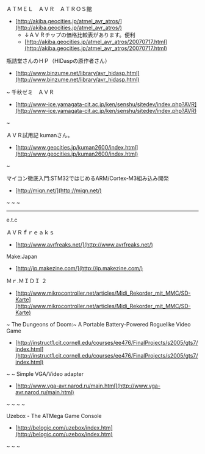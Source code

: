 ﻿ＡＴＭＥＬ　ＡＶＲ　ＡＴＲＯＳ館
- [http://akiba.geocities.jp/atmel_avr_atros/](http://akiba.geocities.jp/atmel_avr_atros/) 
    - ↓ＡＶＲチップの価格比較表があります。便利
    - [http://akiba.geocities.jp/atmel_avr_atros/20070717.html](http://akiba.geocities.jp/atmel_avr_atros/20070717.html) 

<!-- dummy comment line for breaking list -->

瓶詰堂さんのＨＰ（HIDaspの原作者さん）
- [http://www.binzume.net/library/avr_hidasp.html](http://www.binzume.net/library/avr_hidasp.html) 

<!-- dummy comment line for breaking list -->

~
千秋ゼミ　ＡＶＲ
- [http://www-ice.yamagata-cit.ac.jp/ken/senshu/sitedev/index.php?AVR](http://www-ice.yamagata-cit.ac.jp/ken/senshu/sitedev/index.php?AVR) 

<!-- dummy comment line for breaking list -->

~

ＡＶＲ試用記 kumanさん。
- [http://www.geocities.jp/kuman2600/index.html](http://www.geocities.jp/kuman2600/index.html) 

<!-- dummy comment line for breaking list -->

~

マイコン徹底入門:STM32ではじめるARM/Cortex-M3組み込み開発
- [http://miqn.net/](http://miqn.net/) 

<!-- dummy comment line for breaking list -->


~
~
~
- - - -
e.t.c

ＡＶＲｆｒｅａｋｓ
- [http://www.avrfreaks.net/](http://www.avrfreaks.net/) 

<!-- dummy comment line for breaking list -->


Make:Japan
- [http://jp.makezine.com/](http://jp.makezine.com/) 

<!-- dummy comment line for breaking list -->


Ｍｒ.ＭＩＤＩ ２
- [http://www.mikrocontroller.net/articles/Midi_Rekorder_mit_MMC/SD-Karte](http://www.mikrocontroller.net/articles/Midi_Rekorder_mit_MMC/SD-Karte) 

<!-- dummy comment line for breaking list -->
~
The Dungeons of Doom:~
A Portable Battery-Powered Roguelike Video Game 
- [http://instruct1.cit.cornell.edu/courses/ee476/FinalProjects/s2005/gts7/index.html](http://instruct1.cit.cornell.edu/courses/ee476/FinalProjects/s2005/gts7/index.html) 

<!-- dummy comment line for breaking list -->

~
~
Simple VGA/Video adapter
- [http://www.vga-avr.narod.ru/main.html](http://www.vga-avr.narod.ru/main.html) 

<!-- dummy comment line for breaking list -->
~
~
~
~

Uzebox - The ATMega Game Console
- [http://belogic.com/uzebox/index.htm](http://belogic.com/uzebox/index.htm) 

<!-- dummy comment line for breaking list -->

~
~
~

